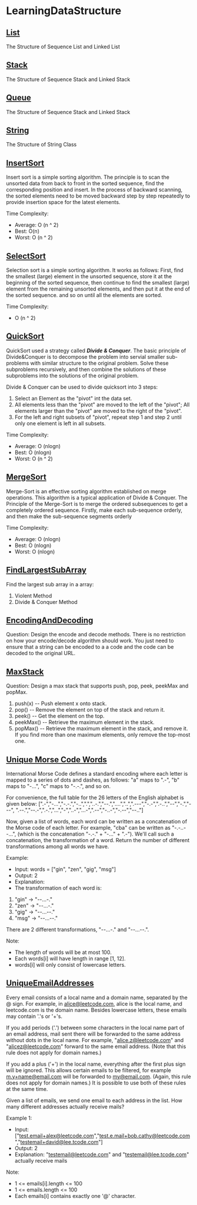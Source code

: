 # LearningDataStructure

## [List](https://github.com/gucheng0712/LearningDataStructure/tree/master/DataStructureStudy/001-List)
The Structure of Sequence List and Linked List

## [Stack](https://github.com/gucheng0712/LearningDataStructure/tree/master/DataStructureStudy/002-Stack)
The Structure of Sequence Stack and Linked Stack


## [Queue](https://github.com/gucheng0712/LearningDataStructure/tree/master/DataStructureStudy/003-Queue)
The Structure of Sequence Stack and Linked Stack


## [String](https://github.com/gucheng0712/LearningDataStructure/tree/master/DataStructureStudy/004-String)
The Structure of String Class


## [InsertSort](https://github.com/gucheng0712/LearningDataStructure/tree/master/DataStructureStudy/005-InsertSort)
Insert sort is a simple sorting algorithm. The principle is to scan the unsorted data from back to front in the sorted sequence, find the corresponding position and insert.
In the process of backward scanning, the sorted elements need to be moved backward step by step repeatedly to provide insertion space for the latest elements.

Time Complexity:

* Average: O (n ^ 2)
* Best: O(n)
* Worst: O (n ^ 2)
    
    
## [SelectSort](https://github.com/gucheng0712/LearningDataStructure/tree/master/DataStructureStudy/006-SelectSort)
Selection sort is a simple sorting algorithm.
It works as follows:
    First, find the smallest (large) element in the unsorted sequence, store it at the beginning of the sorted sequence, then continue to find the smallest (large) element from the remaining unsorted elements, and then put it at the end of the sorted sequence. and so on until all the elements are sorted.
    
Time Complexity:

* O (n ^ 2)


## [QuickSort](https://github.com/gucheng0712/LearningDataStructure/tree/master/DataStructureStudy/007-QuickSort)
QuickSort used a strategy called ***Divide & Conquer***. 
The basic principle of Divide&Conquer is to decompose the problem into servial smaller sub-problems with similar structure to the original problem. Solve these subproblems recursively, and then combine the solutions of these subproblems into the solutions of the original problem.

Divide & Conquer can be used to divide quicksort into 3 steps:

1. Select an Element as the "pivot" int the data set.
2. All elements less than the "pivot" are moved to the left of the "pivot"; All elements larger than the "pivot" are moved to the right of the "pivot".
3. For the left and right subsets of "pivot", repeat step 1 and step 2 until only one element is left in all subsets.

Time Complexity:

* Average: O (nlogn)
* Best: O (nlogn)
* Worst: O (n ^ 2)


## [MergeSort](https://github.com/gucheng0712/LearningDataStructure/tree/master/DataStructureStudy/008-MergeSort)
Merge-Sort is an effective sorting algorithm established on merge operations. This algorithm is a typical application of Divide & Conquer.
The Principle of the Merge-Sort is to merge the ordered subsequences to get a completely ordered sequence.
Firstly, make each sub-sequence orderly, and then make the sub-sequence segments orderly

Time Complexity:

* Average: O (nlogn)
* Best: O (nlogn)
* Worst: O (nlogn)


## [FindLargestSubArray](https://github.com/gucheng0712/LearningDataStructure/tree/master/DataStructureStudy/009-FindLargestSubArray)
Find the largest sub array in a array:

1. Violent Method
2. Divide & Conquer Method



## [EncodingAndDecoding](https://github.com/gucheng0712/LearningDataStructure/tree/master/DataStructureStudy/010-EncodeAndDecode)

Question: Design the encode and decode methods. There is no restriction on how your encode/decode algorithm should work. You just need to ensure that a string can be encoded to a a code and the code can be decoded to the original URL.


## [MaxStack](https://github.com/gucheng0712/LearningDataStructure/tree/master/DataStructureStudy/011-MaxStack)
    
Question: Design a max stack that supports push, pop, peek, peekMax and popMax.

1. push(x) -- Push element x onto stack.
2. pop() -- Remove the element on top of the stack and return it.
3. peek() -- Get the element on the top.
4. peekMax() -- Retrieve the maximum element in the stack.
5. popMax() -- Retrieve the maximum element in the stack, and remove it. If you find more than one maximum elements, only remove the top-most one.


## [Unique Morse Code Words]()

International Morse Code defines a standard encoding where each letter is mapped to a series of dots and dashes, as follows: "a" maps to ".-", "b" maps to "-...", "c" maps to "-.-.", and so on.

For convenience, the full table for the 26 letters of the English alphabet is given below:
[".-","-...","-.-.","-..",".","..-.","--.","....","..",".---","-.-",".-..","--","-.","---",
".--.","--.-",".-.","...","-","..-","...-",".--","-..-","-.--","--.."]


Now, given a list of words, each word can be written as a concatenation of the Morse code of each letter.  For example, "cba" can be written as "-.-..--...", (which is the concatenation "-.-." + "-..." + ".-").  We'll call such a concatenation, the transformation of a word. Return the number of different transformations among all words we have.

Example:
* Input: words = ["gin", "zen", "gig", "msg"]
* Output: 2
* Explanation: 
* The transformation of each word is:
1. "gin" -> "--...-."
2. "zen" -> "--...-."
3. "gig" -> "--...--."
4. "msg" -> "--...--."

There are 2 different transformations, "--...-." and "--...--.".

Note:
* The length of words will be at most 100.
* Each words[i] will have length in range [1, 12].
* words[i] will only consist of lowercase letters.



## [UniqueEmailAddresses]()

Every email consists of a local name and a domain name, separated by the @ sign. For example, in alice@leetcode.com, alice is the local name, and leetcode.com is the domain name. Besides lowercase letters, these emails may contain '.'s or '+'s.

If you add periods ('.') between some characters in the local name part of an email address, mail sent there will be forwarded to the same address without dots in the local name.   For example, "alice.z@leetcode.com" and "alicez@leetcode.com" forward to the same email address.  (Note that this rule does not apply for domain names.)

If you add a plus ('+') in the local name, everything after the first plus sign will be ignored. This allows certain emails to be filtered, for example m.y+name@email.com will be forwarded to my@email.com. (Again, this rule does not apply for domain names.)
It is possible to use both of these rules at the same time.

Given a list of emails, we send one email to each address in the list.  How many different addresses actually receive mails? 

Example 1:

* Input: ["test.email+alex@leetcode.com","test.e.mail+bob.cathy@leetcode.com","testemail+david@lee.tcode.com"]
* Output: 2
* Explanation: "testemail@leetcode.com" and "testemail@lee.tcode.com" actually receive mails


Note:

* 1 <= emails[i].length <= 100
* 1 <= emails.length <= 100
* Each emails[i] contains exactly one '@' character.
